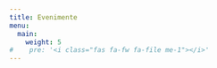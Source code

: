 ```yaml
---
title: Evenimente
menu:
  main:
    weight: 5
#    pre: '<i class="fas fa-fw fa-file me-1"></i>'
---
```

